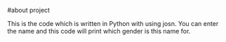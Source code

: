 #about project


This is the code which is written in Python with using josn. You can enter the name and this code will print which gender is this name for.
